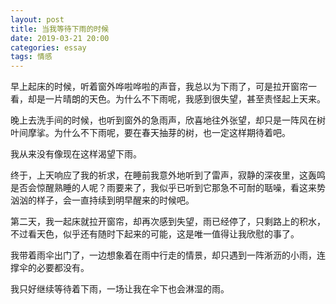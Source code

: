```yaml
---
layout: post
title: 当我等待下雨的时候
date: 2019-03-21 20:00
categories: essay
tags: 情感
---
```


早上起床的时候，听着窗外哗啦哗啦的声音，我总以为下雨了，可是拉开窗帘一看，却是一片晴朗的天色。为什么不下雨呢，我感到很失望，甚至责怪起上天来。

晚上去洗手间的时候，也听到窗外的急雨声，欣喜地往外张望，却只是一阵风在树叶间摩挲。为什么不下雨呢，要在春天抽芽的树，也一定这样期待着吧。

我从来没有像现在这样渴望下雨。

终于，上天响应了我的祈求，在睡前我意外地听到了雷声，寂静的深夜里，这轰鸣是否会惊醒熟睡的人呢？雨要来了，我似乎已听到它那急不可耐的聒噪，看这来势汹汹的样子，会一直持续到明早醒来的时候吧。

第二天，我一起床就拉开窗帘，却再次感到失望，雨已经停了，只剩路上的积水，不过看天色，似乎还有随时下起来的可能，这是唯一值得让我欣慰的事了。

我带着雨伞出门了，一边想象着在雨中行走的情景，却只遇到一阵淅沥的小雨，连撑伞的必要都没有。

我只好继续等待着下雨，一场让我在伞下也会淋湿的雨。